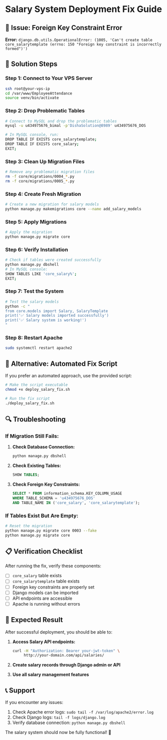 # Salary System Deployment Fix Guide

## 🚨 Issue: Foreign Key Constraint Error

**Error:** `django.db.utils.OperationalError: (1005, 'Can't create table core_salarytemplate (errno: 150 "Foreign key constraint is incorrectly formed")')`

## 🔧 Solution Steps

### Step 1: Connect to Your VPS Server

```bash
ssh root@your-vps-ip
cd /var/www/EmployeeAttendance
source venv/bin/activate
```

### Step 2: Drop Problematic Tables

```bash
# Connect to MySQL and drop the problematic tables
mysql -u u434975676_bimal -p'DishaSolution@8989' u434975676_DOS

# In MySQL console, run:
DROP TABLE IF EXISTS core_salarytemplate;
DROP TABLE IF EXISTS core_salary;
EXIT;
```

### Step 3: Clean Up Migration Files

```bash
# Remove any problematic migration files
rm -f core/migrations/0004_*.py
rm -f core/migrations/0005_*.py
```

### Step 4: Create Fresh Migration

```bash
# Create a new migration for salary models
python manage.py makemigrations core --name add_salary_models
```

### Step 5: Apply Migrations

```bash
# Apply the migration
python manage.py migrate core
```

### Step 6: Verify Installation

```bash
# Check if tables were created successfully
python manage.py dbshell
# In MySQL console:
SHOW TABLES LIKE 'core_salary%';
EXIT;
```

### Step 7: Test the System

```bash
# Test the salary models
python -c "
from core.models import Salary, SalaryTemplate
print('✅ Salary models imported successfully')
print('✅ Salary system is working!')
"
```

### Step 8: Restart Apache

```bash
sudo systemctl restart apache2
```

## 🚀 Alternative: Automated Fix Script

If you prefer an automated approach, use the provided script:

```bash
# Make the script executable
chmod +x deploy_salary_fix.sh

# Run the fix script
./deploy_salary_fix.sh
```

## 🔍 Troubleshooting

### If Migration Still Fails:

1. **Check Database Connection:**
   ```bash
   python manage.py dbshell
   ```

2. **Check Existing Tables:**
   ```sql
   SHOW TABLES;
   ```

3. **Check Foreign Key Constraints:**
   ```sql
   SELECT * FROM information_schema.KEY_COLUMN_USAGE 
   WHERE TABLE_SCHEMA = 'u434975676_DOS' 
   AND TABLE_NAME IN ('core_salary', 'core_salarytemplate');
   ```

### If Tables Exist But Are Empty:

```bash
# Reset the migration
python manage.py migrate core 0003 --fake
python manage.py migrate core
```

## 📋 Verification Checklist

After running the fix, verify these components:

- [ ] `core_salary` table exists
- [ ] `core_salarytemplate` table exists
- [ ] Foreign key constraints are properly set
- [ ] Django models can be imported
- [ ] API endpoints are accessible
- [ ] Apache is running without errors

## 🎯 Expected Result

After successful deployment, you should be able to:

1. **Access Salary API endpoints:**
   ```bash
   curl -H "Authorization: Bearer your-jwt-token" \
        http://your-domain.com/api/salaries/
   ```

2. **Create salary records through Django admin or API**

3. **Use all salary management features**

## 📞 Support

If you encounter any issues:

1. Check Apache error logs: `sudo tail -f /var/log/apache2/error.log`
2. Check Django logs: `tail -f logs/django.log`
3. Verify database connection: `python manage.py dbshell`

The salary system should now be fully functional! 🎉
